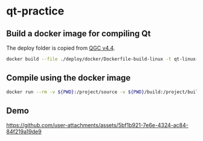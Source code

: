 # qt-practice

## Build a docker image for compiling Qt
The deploy folder is copied from [QGC v4.4](https://github.com/mavlink/qgroundcontrol/tree/Stable_V4.4/deploy).
```sh
docker build --file ./deploy/docker/Dockerfile-build-linux -t qt-linux-docker:5.15.2 .
```

## Compile using the docker image
```sh
docker run --rm -v ${PWD}:/project/source -v ${PWD}/build:/project/build qt-linux-docker:5.15.2
```

## Demo
https://github.com/user-attachments/assets/5bf1b921-7e6e-4324-ac84-84f219a19de9

